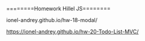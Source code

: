 ========Homework Hillel JS========

ionel-andrey.github.io/hw-18-modal/

https://ionel-andrey.github.io/hw-20-Todo-List-MVC/
